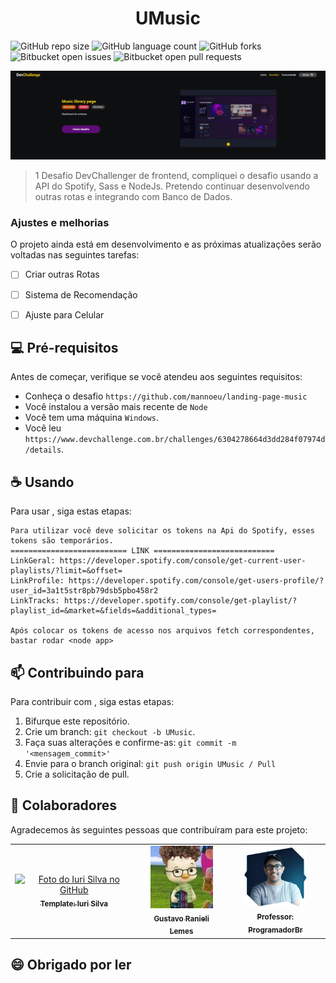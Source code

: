 # <h1 align="center">UMusic</h1>

![GitHub repo size](https://img.shields.io/github/repo-size/GustavoRanieli/UMusic?style=for-the-badge)
![GitHub language count](https://img.shields.io/github/languages/count/GustavoRanieli/UMusic?style=for-the-badge)
![GitHub forks](https://img.shields.io/github/forks/GustavoRanieli/UMusic?style=for-the-badge)
![Bitbucket open issues](https://img.shields.io/bitbucket/issues-raw/GustavoRanieli/UMusic?style=for-the-badge)
![Bitbucket open pull requests](https://img.shields.io/bitbucket/pr/GustavoRanieli/UMusic?style=for-the-badge)

<img src="/assets/image/DevChallenger.jpeg" alt="DevChallenger">

> 1 Desafio DevChallenger de frontend, compliquei o desafio usando a API do Spotify, Sass e NodeJs. Pretendo continuar desenvolvendo outras rotas e integrando com Banco de Dados.

### Ajustes e melhorias

O projeto ainda está em desenvolvimento e as próximas atualizações serão voltadas nas seguintes tarefas:

<!-- - [x] Tarefa 1 -->
<!-- - [x] Tarefa 2 -->
<!-- - [x] Tarefa 3 -->
- [ ] Criar outras Rotas
- [ ] Sistema de Recomendação
- [ ] Ajuste para Celular


## 💻 Pré-requisitos

Antes de começar, verifique se você atendeu aos seguintes requisitos:
<!---Estes são apenas requisitos de exemplo. Adicionar, duplicar ou remover conforme necessário--->
* Conheça o desafio `https://github.com/mannoeu/landing-page-music`
* Você instalou a versão mais recente de `Node`
* Você tem uma máquina `Windows`.
* Você leu `https://www.devchallenge.com.br/challenges/6304278664d3dd284f07974d/details`.

## ☕ Usando <UMusic>

Para usar <UMusic>, siga estas etapas:

```
Para utilizar você deve solicitar os tokens na Api do Spotify, esses tokens são temporários.
========================== LINK ===========================
LinkGeral: https://developer.spotify.com/console/get-current-user-playlists/?limit=&offset=
LinkProfile: https://developer.spotify.com/console/get-users-profile/?user_id=3a1t5str8pb79dsb5pbo458r2
LinkTracks: https://developer.spotify.com/console/get-playlist/?playlist_id=&market=&fields=&additional_types=

Após colocar os tokens de acesso nos arquivos fetch correspondentes, bastar rodar <node app>

```

## 📫 Contribuindo para <UMusic>
Para contribuir com <UMusic>, siga estas etapas:

1. Bifurque este repositório.
2. Crie um branch: `git checkout -b UMusic`.
3. Faça suas alterações e confirme-as: `git commit -m '<mensagem_commit>'`
4. Envie para o branch original: `git push origin UMusic / Pull`
5. Crie a solicitação de pull.

## 🤝 Colaboradores

Agradecemos às seguintes pessoas que contribuíram para este projeto:

<table>
  <tr>
    <td align="center">
      <a href="https://github.com/iuricode">
        <img src="https://avatars3.githubusercontent.com/u/31936044" width="100px;" alt="Foto do Iuri Silva no GitHub"/><br>
        <sub>
          <b>Template: Iuri Silva</b>
        </sub>
      </a>
    </td>
    <td align="center">
      <a href="https://github.com/GustavoRanieli">
        <img src="/assets/image/perfil.jpg" width="100px;" alt="Foto do Mark Zuckerberg"/><br>
        <sub>
          <b>Gustavo Ranieli Lemes</b>
        </sub>
      </a>
    </td>
    <td align="center">
      <a href="https://programadorbr.com">
        <img src="/assets/image/ProgBr.png" width="100px;" alt="Foto do Steve Jobs"/><br>
        <sub>
          <b>Professor: ProgramadorBr</b>
        </sub>
      </a>
    </td>
  </tr>
</table>


## 😄 Obrigado por ler<br>
